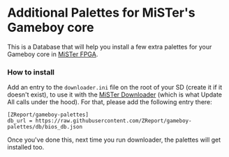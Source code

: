 
# Additional Palettes for MiSTer's Gameboy core

This is a Database that will help you install a few extra palettes for your Gameboy core in [MiSTer FPGA](https://github.com/MiSTer-devel).

### How to install

Add an entry to the `downloader.ini` file on the root of your SD (create it if it doesn't exist), to use it with the [MiSTer Downloader](https://github.com/MiSTer-devel/Downloader_MiSTer/) (which is what Update All calls under the hood). For that, please add the following entry there:

```
[ZReport/gameboy-palettes]
db_url = https://raw.githubusercontent.com/ZReport/gameboy-palettes/db/bios_db.json
```

Once you've done this, next time you run downloader, the palettes will get installed too.
